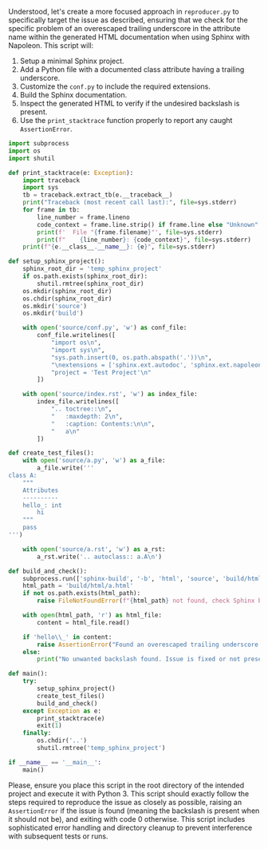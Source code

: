 Understood, let's create a more focused approach in `reproducer.py` to specifically target the issue as described, ensuring that we check for the specific problem of an overescaped trailing underscore in the attribute name within the generated HTML documentation when using Sphinx with Napoleon. This script will:

1. Setup a minimal Sphinx project.
2. Add a Python file with a documented class attribute having a trailing underscore.
3. Customize the `conf.py` to include the required extensions.
4. Build the Sphinx documentation.
5. Inspect the generated HTML to verify if the undesired backslash is present.
6. Use the `print_stacktrace` function properly to report any caught `AssertionError`.

```python
import subprocess
import os
import shutil

def print_stacktrace(e: Exception):
    import traceback
    import sys
    tb = traceback.extract_tb(e.__traceback__)
    print("Traceback (most recent call last):", file=sys.stderr)
    for frame in tb:
        line_number = frame.lineno
        code_context = frame.line.strip() if frame.line else "Unknown"
        print(f'  File "{frame.filename}"', file=sys.stderr)
        print(f"    {line_number}: {code_context}", file=sys.stderr)
    print(f"{e.__class__.__name__}: {e}", file=sys.stderr)

def setup_sphinx_project():
    sphinx_root_dir = 'temp_sphinx_project'
    if os.path.exists(sphinx_root_dir):
        shutil.rmtree(sphinx_root_dir)
    os.mkdir(sphinx_root_dir)
    os.chdir(sphinx_root_dir)
    os.mkdir('source')
    os.mkdir('build')

    with open('source/conf.py', 'w') as conf_file:
        conf_file.writelines([
            "import os\n",
            "import sys\n",
            "sys.path.insert(0, os.path.abspath('.'))\n",
            "\nextensions = ['sphinx.ext.autodoc', 'sphinx.ext.napoleon']\n",
            "project = 'Test Project'\n"
        ])

    with open('source/index.rst', 'w') as index_file:
        index_file.writelines([
            ".. toctree::\n",
            "   :maxdepth: 2\n",
            "   :caption: Contents:\n\n",
            "   a\n"
        ])

def create_test_files():
    with open('source/a.py', 'w') as a_file:
        a_file.write('''
class A:
    """
    Attributes
    ----------
    hello_: int
        hi
    """
    pass
''')

    with open('source/a.rst', 'w') as a_rst:
        a_rst.write('.. autoclass:: a.A\n')

def build_and_check():
    subprocess.run(['sphinx-build', '-b', 'html', 'source', 'build/html'], check=True)
    html_path = 'build/html/a.html'
    if not os.path.exists(html_path):
        raise FileNotFoundError(f"{html_path} not found, check Sphinx build process")

    with open(html_path, 'r') as html_file:
        content = html_file.read()

    if 'hello\\_' in content:
        raise AssertionError("Found an overescaped trailing underscore in attribute name")
    else:
        print("No unwanted backslash found. Issue is fixed or not present.")

def main():
    try:
        setup_sphinx_project()
        create_test_files()
        build_and_check()
    except Exception as e:
        print_stacktrace(e)
        exit(1)
    finally:
        os.chdir('..')
        shutil.rmtree('temp_sphinx_project')

if __name__ == '__main__':
    main()
```

Please, ensure you place this script in the root directory of the intended project and execute it with Python 3. This script should exactly follow the steps required to reproduce the issue as closely as possible, raising an `AssertionError` if the issue is found (meaning the backslash is present when it should not be), and exiting with code 0 otherwise. This script includes sophisticated error handling and directory cleanup to prevent interference with subsequent tests or runs.
